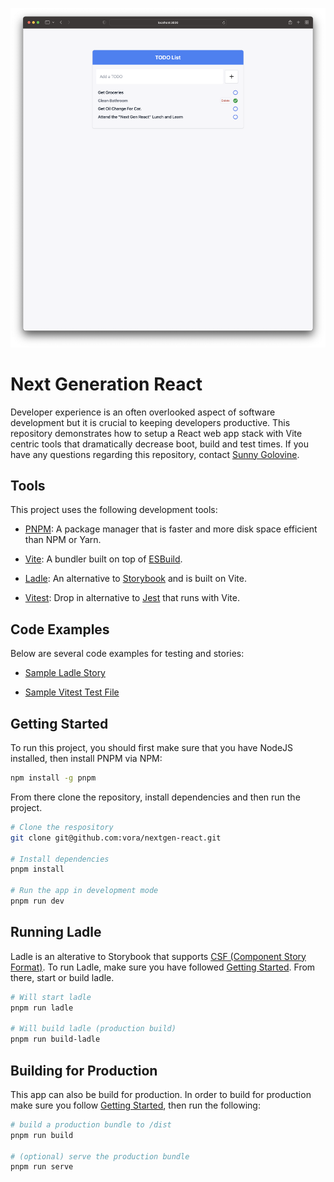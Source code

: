 ![screenshot](./screenshot.png)

# Next Generation React

Developer experience is an often overlooked aspect of software development but it is crucial to keeping developers productive. This repository demonstrates how to setup a React web app stack with Vite centric tools that dramatically decrease boot, build and test times. If you have any questions regarding this repository, contact [Sunny Golovine](mailto:sunny.avery@ascendum.com).

## Tools

This project uses the following development tools:

- [PNPM](https://pnpm.io/): A package manager that is faster and more disk space efficient than NPM or Yarn.

- [Vite](https://vitejs.dev/): A bundler built on top of [ESBuild](https://esbuild.github.io/).

- [Ladle](https://ladle.dev/): An alternative to [Storybook](https://storybook.js.org/) and is built on Vite.

- [Vitest](https://vitest.dev/): Drop in alternative to [Jest](https://jestjs.io/) that runs with Vite.

## Code Examples

Below are several code examples for testing and stories:

- [Sample Ladle Story](/src/stories/TodoInput.stories.tsx)

- [Sample Vitest Test File](/src/__tests__/TodoInput.test.tsx)

## Getting Started

To run this project, you should first make sure that you have NodeJS installed, then install PNPM via NPM:

```bash
npm install -g pnpm
```

From there clone the repository, install dependencies and then run the project.

```bash
# Clone the respository
git clone git@github.com:vora/nextgen-react.git

# Install dependencies
pnpm install

# Run the app in development mode
pnpm run dev
```

## Running Ladle

Ladle is an alterative to Storybook that supports [CSF (Component Story Format)](https://storybook.js.org/docs/react/api/csf). To run Ladle, make sure you have followed [Getting Started](#getting-started). From there, start or build ladle.

```bash
# Will start ladle
pnpm run ladle

# Will build ladle (production build)
pnpm run build-ladle
```

## Building for Production

This app can also be build for production. In order to build for production make sure you follow [Getting Started](#getting-started), then run the following:

```bash
# build a production bundle to /dist
pnpm run build

# (optional) serve the production bundle
pnpm run serve

```
